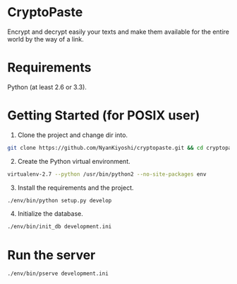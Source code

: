 CryptoPaste
===========
Encrypt and decrypt easily your texts and make them available for the entire world by the way of a link.

Requirements
============
Python (at least 2.6 or 3.3).

Getting Started (for POSIX user)
================================
1. Clone the project and change dir into.
```bash
git clone https://github.com/NyanKiyoshi/cryptopaste.git && cd cryptopaste
```
2. Create the Python virtual environment.
```bash
virtualenv-2.7 --python /usr/bin/python2 --no-site-packages env
```
3. Install the requirements and the project.
```bash
./env/bin/python setup.py develop
```
4. Initialize the database.
```bash
./env/bin/init_db development.ini
```

Run the server
==============
```bash
./env/bin/pserve development.ini
```
